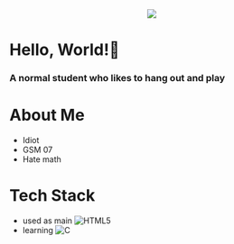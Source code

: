 <center><img src="https://capsule-render.vercel.app/api?type=waving&color=gradient&height=200&section=header"/></center>

# Hello, World!👋

### A normal student who likes to hang out and play

# About Me

- Idiot
- GSM 07
- Hate math

# Tech Stack

- used as main
![HTML5](https://img.shields.io/badge/html5-%23E34F26.svg?style=for-the-badge&logo=html5&logoColor=white)
- learning
![C](https://img.shields.io/badge/c-%2300599C.svg?style=for-the-badge&logo=c&logoColor=white)

<!--
**zzunipark/zzunipark** is a ✨ _special_ ✨ repository because its `README.md` (this file) appears on your GitHub profile.

Here are some ideas to get you started:

- 🔭 I’m currently working on ...
- 🌱 I’m currently learning ...
- 👯 I’m looking to collaborate on ...
- 🤔 I’m looking for help with ...
- 💬 Ask me about ...
- 📫 How to reach me: ...
- 😄 Pronouns: ...
- ⚡ Fun fact: ...
-->
